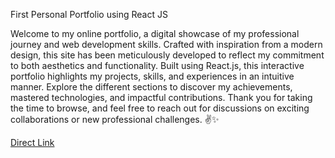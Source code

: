 First Personal Portfolio using React JS

Welcome to my online portfolio, a digital showcase of my professional journey and web development skills. Crafted with inspiration from a modern design, this site has been meticulously developed to reflect my commitment to both aesthetics and functionality. Built using React.js, this interactive portfolio highlights my projects, skills, and experiences in an intuitive manner. Explore the different sections to discover my achievements, mastered technologies, and impactful contributions. Thank you for taking the time to browse, and feel free to reach out for discussions on exciting collaborations or new professional challenges. ✌✨

[Direct Link](https://gery-guedegbe.github.io/Fisrt-Portofolio-with-React-JS/)
